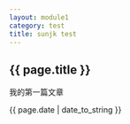 ```yaml
---
layout: module1
category: test
title: sunjk test
---
```


<h2>{{ page.title }}</h2>
<p>我的第一篇文章</p>
<p>{{ page.date | date_to_string }}</p>

